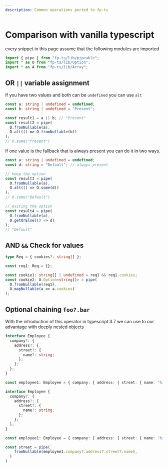 ```yaml
---
description: Common operations ported to fp-ts
---
```


# Comparison with vanilla typescript

every snippet in this page assume that the following modules are imported

```typescript
import { pipe } from "fp-ts/lib/pipeable";
import * as O from "fp-ts/lib/Option";
import * as A from "fp-ts/lib/Array";
```

## OR `||` variable assignment

If you have two values and both can be `undefined` you can use `alt`

```typescript
const a: string | undefined = undefined;
const b: string | undefined = "Present";

const result1 = a || b; // "Present"
const result2 = pipe(
  O.fromNullable(a),
  O.alt(() => O.fromNullable(b))
);
// O.some("Present")
```

If one value is the fallback that is always present you can do it in two ways.

```typescript
const a: string | undefined = undefined;
const d: string = "Default"; // always present

// keep the option
const result3 = pipe(
  O.fromNullable(a),
  O.alt(() => O.some(d))
);
// O.some("Default")

// exiting the option
const result4 = pipe(
  O.fromNullable(a),
  O.getOrElse(() => d)
);
// "Default"
```

## AND `&&` Check for values

```typescript
type Req = { cookies?: string[] };

const req1: Req = {};

const cookie1: string[] | undefined = req1 && req1.cookies;
const cookie2: O.Option<string[]> = pipe(
  O.fromNullable(req1),
  O.mapNullable(a => a.cookies)
);
```

## Optional chaining `foo?.bar`

With the introduction of this operator in typescript 3.7 we can use to our advantage with deeply nested objects

```typescript
interface Employee {
  company?: {
    address?: {
      street?: {
        name?: string;
      };
    };
  };
}

const employee1: Employee = { company: { address: { street: { name: 'high street' } } } }

interface Employee {
  company?: {
    address?: {
      street?: {
        name?: string;
      };
    };
  };
}

const employee1: Employee = { company: { address: { street: { name: 'high street' } } } }

const street = pipe(
    fromNullable(employee1.company?.address?.street?.name),
  )
)
```
